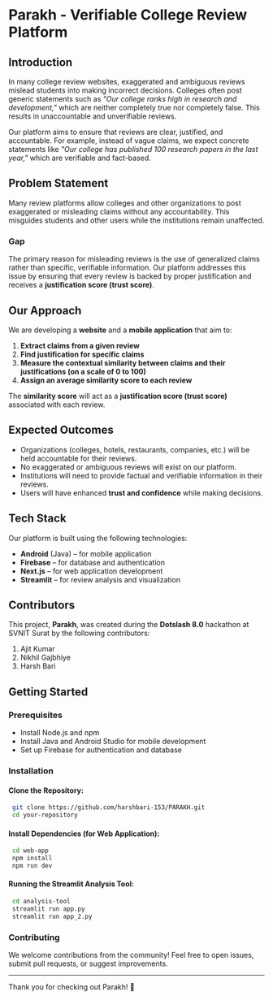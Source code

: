 # Parakh - Verifiable College Review Platform

## Introduction
In many college review websites, exaggerated and ambiguous reviews mislead students into making incorrect decisions. Colleges often post generic statements such as _"Our college ranks high in research and development,"_ which are neither completely true nor completely false. This results in unaccountable and unverifiable reviews.

Our platform aims to ensure that reviews are clear, justified, and accountable. For example, instead of vague claims, we expect concrete statements like _"Our college has published 100 research papers in the last year,"_ which are verifiable and fact-based.

## Problem Statement
Many review platforms allow colleges and other organizations to post exaggerated or misleading claims without any accountability. This misguides students and other users while the institutions remain unaffected.

### Gap
The primary reason for misleading reviews is the use of generalized claims rather than specific, verifiable information. Our platform addresses this issue by ensuring that every review is backed by proper justification and receives a **justification score (trust score)**.

## Our Approach
We are developing a **website** and a **mobile application** that aim to:
1. **Extract claims from a given review**
2. **Find justification for specific claims**
3. **Measure the contextual similarity between claims and their justifications (on a scale of 0 to 100)**
4. **Assign an average similarity score to each review**

The **similarity score** will act as a **justification score (trust score)** associated with each review.

## Expected Outcomes
- Organizations (colleges, hotels, restaurants, companies, etc.) will be held accountable for their reviews.
- No exaggerated or ambiguous reviews will exist on our platform.
- Institutions will need to provide factual and verifiable information in their reviews.
- Users will have enhanced **trust and confidence** while making decisions.

## Tech Stack
Our platform is built using the following technologies:
- **Android** (Java) – for mobile application
- **Firebase** – for database and authentication
- **Next.js** – for web application development
- **Streamlit** – for review analysis and visualization

## Contributors
This project, **Parakh**, was created during the **Dotslash 8.0** hackathon at SVNIT Surat by the following contributors:
1. Ajit Kumar
2. Nikhil Gajbhiye
3. Harsh Bari

## Getting Started
### Prerequisites
- Install Node.js and npm
- Install Java and Android Studio for mobile development
- Set up Firebase for authentication and database

### Installation
#### Clone the Repository:
```sh
 git clone https://github.com/harshbari-153/PARAKH.git
 cd your-repository
```
#### Install Dependencies (for Web Application):
```sh
 cd web-app
 npm install
 npm run dev
```
#### Running the Streamlit Analysis Tool:
```sh
 cd analysis-tool
 streamlit run app.py
 streamlit run app_2.py
```

### Contributing
We welcome contributions from the community! Feel free to open issues, submit pull requests, or suggest improvements.

---
Thank you for checking out Parakh! 🚀

